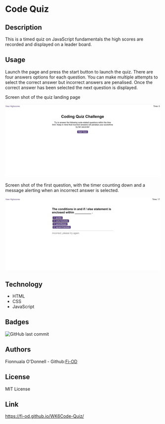 # Code Quiz

## Description
This is a timed quiz on JavaScript fundamentals the high scores
are recorded and displayed on a leader board.


## Usage 
Launch the page and press the start button to launch the quiz. There are four answers options for each question. You can make multiple attempts to select the correct answer but incorrect answers are penalised. Once the correct answer has been selected the next question is displayed. 

Screen shot of the quiz landing page

![Screen shot of the quiz start screen](/assets/Images/StartScreen.jpg)

Screen shot of the first question, with the timer counting down and a message alerting when an incorrect answer is selected.

![screen shot of the first question](/assets/Images/QuizScreen.jpg)


## Technology
* HTML
* CSS
* JavaScript

## Badges
![GitHub last commit](https://img.shields.io/github/last-commit/Fi-OD/WK6Code-Quiz?logo=GitHUB)


## Authors

Fionnuala O'Donnell - Github:[Fi-OD](https://github.com/Fi-OD)

## License

MIT License 

## Link
 https://fi-od.github.io/WK6Code-Quiz/